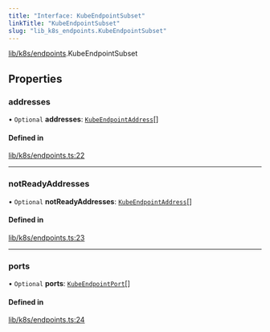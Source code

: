 ```yaml
---
title: "Interface: KubeEndpointSubset"
linkTitle: "KubeEndpointSubset"
slug: "lib_k8s_endpoints.KubeEndpointSubset"
---
```


[lib/k8s/endpoints](../modules/lib_k8s_endpoints.md).KubeEndpointSubset

## Properties

### addresses

• `Optional` **addresses**: [`KubeEndpointAddress`](lib_k8s_endpoints.KubeEndpointAddress.md)[]

#### Defined in

[lib/k8s/endpoints.ts:22](https://github.com/headlamp-k8s/headlamp/blob/a8b3c4c6/frontend/src/lib/k8s/endpoints.ts#L22)

___

### notReadyAddresses

• `Optional` **notReadyAddresses**: [`KubeEndpointAddress`](lib_k8s_endpoints.KubeEndpointAddress.md)[]

#### Defined in

[lib/k8s/endpoints.ts:23](https://github.com/headlamp-k8s/headlamp/blob/a8b3c4c6/frontend/src/lib/k8s/endpoints.ts#L23)

___

### ports

• `Optional` **ports**: [`KubeEndpointPort`](lib_k8s_endpoints.KubeEndpointPort.md)[]

#### Defined in

[lib/k8s/endpoints.ts:24](https://github.com/headlamp-k8s/headlamp/blob/a8b3c4c6/frontend/src/lib/k8s/endpoints.ts#L24)
